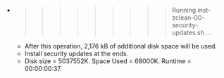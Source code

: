 * >>>>>>>>> Running inst-zclean-00-security-updates.sh ...
  * After this operation, 2,176 kB of additional disk space will be used.
  * Install security updates at the ends.
  * Disk size = 5037552K. Space Used = 68000K. Runtime = 00:00:00:37.
